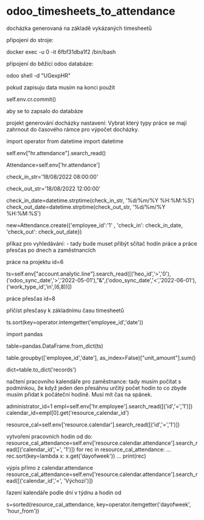 # odoo_timesheets_to_attendance
docházka generovaná na základě vykázaných timesheetů


připojení do stroje:

docker exec -u 0 -it 6fbf31dba1f2  /bin/bash

připojení do běžící odoo databáze:

odoo shell -d "UGexpHR"



pokud zapisuju data musím na konci použít

self.env.cr.commit()

aby se to zapsalo do databáze


projekt generování docházky
nastavení: Vybrat který typy práce se mají zahrnout do časového rámce pro výpočet docházky.

import operator
from datetime import datetime

self.env["hr.attendance"].search_read()


Attendance=self.env['hr.attendance']

check_in_str='18/08/2022 08:00:00'

check_out_str='18/08/2022 12:00:00'


check_in_date=datetime.strptime(check_in_str, '%d/%m/%Y %H:%M:%S')
check_out_date=datetime.strptime(check_out_str, '%d/%m/%Y %H:%M:%S')

new=Attendance.create({'employee_id':'1' , 'check_in': check_in_date, 'check_out': check_out_date})



příkaz pro vyhledávání: - tady bude muset přibýt sčítač hodin práce a práce přesčas po dnech a zaměstnancích

práce na projektu id=6

ts=self.env["account.analytic.line"].search_read([('heo_id','>','0'),('odoo_sync_date','>','2022-05-01'),"&",('odoo_sync_date','<','2022-06-01'), ('work_type_id','in',(6,8))])

práce přesčas id=8

přičíst přesčasy k základnímu času timesheetů

ts.sort(key=operator.intemgetter('employee_id','date'))



import pandas

table=pandas.DataFrame.from_dict(ts)

table.groupby(['employee_id','date'], as_index=False)["unit_amount"].sum()

dict=table.to_dict('records')



načtení pracovního kalendáře pro zaměstnance: tady musím počítat s podmínkou, že když jeden den přesáhnu určitý počet hodin to co zbyde musím přidat k počáteční hodině. Musí mít čas na spánek.

administrator_id=1
empl=self.env['hr.employee'].search_read([('id','=','1')])
calendar_id=empl[0].get('resource_calendar_id')

resource_cal=self.env['resource.calendar'].search_read([('id','=','1')])




vytvoření pracovních hodin od do:
resource_cal_attendance=self.env['resource.calendar.attendance'].search_read([('calendar_id','=', '1')])
for rec in resource_cal_attendance:
...     rec.sort(key=lambda x: x.get('dayofweek'))
...     print(rec)

výpis přímo z calendar.attendance
resource_cal_attendance=self.env['resource.calendar.attendance'].search_read([('calendar_id','=', 'Výchozí')])

řazení kalendáře podle dní v týdnu a hodin od

s=sorted(resource_cal_attendance, key=operator.itemgetter('dayofweek', 'hour_from'))